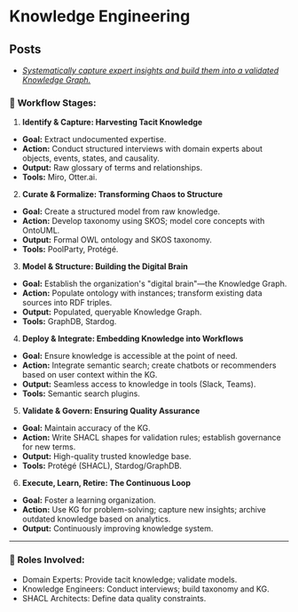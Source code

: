 # Knowledge Engineering


## Posts

- [*Systematically capture expert insights and build them into a validated Knowledge Graph.*](https://www.linkedin.com/posts/bilalashfaq_knowledgemanagement-knowledgegraph-ontology-activity-7370666968745410560-tYic/?utm_source=share&utm_medium=member_android&rcm=ACoAACurZt0BhqFigtr09AaQpYg5Pu6BB5Mb2oM)
### 🔁 **Workflow Stages:**

1. **Identify & Capture: Harvesting Tacit Knowledge**
 - **Goal:** Extract undocumented expertise.
 - **Action:** Conduct structured interviews with domain experts about objects, events, states, and causality.
 - **Output:** Raw glossary of terms and relationships.
 - **Tools:** Miro, Otter.ai.

2. **Curate & Formalize: Transforming Chaos to Structure**
 - **Goal:** Create a structured model from raw knowledge.
 - **Action:** Develop taxonomy using SKOS; model core concepts with OntoUML.
 - **Output:** Formal OWL ontology and SKOS taxonomy.
 - **Tools:** PoolParty, Protégé.

3. **Model & Structure: Building the Digital Brain**
 - **Goal:** Establish the organization's "digital brain"—the Knowledge Graph.
 - **Action:** Populate ontology with instances; transform existing data sources into RDF triples.
 - **Output:** Populated, queryable Knowledge Graph.
 - **Tools:** GraphDB, Stardog.

4. **Deploy & Integrate: Embedding Knowledge into Workflows**
 - **Goal:** Ensure knowledge is accessible at the point of need.
 - **Action:** Integrate semantic search; create chatbots or recommenders based on user context within the KG.
 - **Output:** Seamless access to knowledge in tools (Slack, Teams).
 - **Tools:** Semantic search plugins.

5. **Validate & Govern: Ensuring Quality Assurance**
 - **Goal:** Maintain accuracy of the KG. 
 - **Action:** Write SHACL shapes for validation rules; establish governance for new terms. 
 - **Output:** High-quality trusted knowledge base. 
 - **Tools:** Protégé (SHACL), Stardog/GraphDB.

6. **Execute, Learn, Retire: The Continuous Loop**
 - **Goal:** Foster a learning organization. 
 - **Action:** Use KG for problem-solving; capture new insights; archive outdated knowledge based on analytics. 
 - **Output:** Continuously improving knowledge system.


---

### 👥 Roles Involved:
* Domain Experts: Provide tacit knowledge; validate models.
* Knowledge Engineers: Conduct interviews; build taxonomy and KG.
* SHACL Architects: Define data quality constraints.


